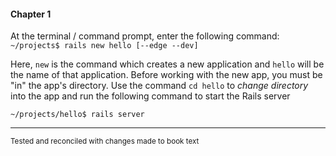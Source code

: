 #### Chapter 1

At the terminal / command prompt, enter the following command:
`~/projects$ rails new hello [--edge --dev]`

Here, `new` is the command which creates a new application and `hello` will be the name of that application. Before working with the new app, you must be "in" the app's directory. Use the command `cd hello` to _change directory_ into the app and run the following command to start the Rails server

`~/projects/hello$ rails server`


***
<sup>Tested and reconciled with changes made to book text</sup>
